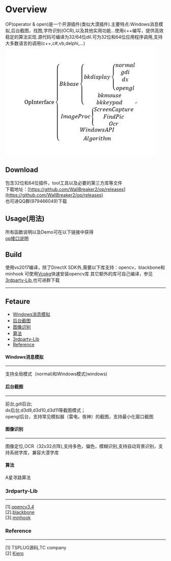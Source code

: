 Overview
===========
OP(operator & open)是一个开源插件(类似大漠插件).主要特点:Windows消息模拟,后台截图，找图,字符识别(OCR),以及其他实用功能...使用c++编写，提供高效稳定的算法实现.源代码可编译为32/64位dll.可为32位和64位应用程序调用,支持大多数语言的调用(c++,c#,vb,delphi,...)  
![struct](doc/struct.png "")  

## Download
包含32位和64位插件，tool工具以及必要的第三方库等文件  
下载地址：[https://github.com/WallBreaker2/op/releases](https://github.com/WallBreaker2/op/releases)  
也可进QQ群(979466049)下载

## Usage(用法)  
所有函数说明以及Demo可在以下链接中获得  
[op接口说明](https://github.com/WallBreaker2/op/blob/master/doc)  

## Build  
使用vs2017编译，除了DirectX SDK外,需要以下库支持：opencv，blackbone和minhook
可使用[Vcpkg](https://github.com/Microsoft/vcpkg.git)快速安装opencv库
其它额外的库可自己编译，参见[3rdparty-Lib](#3rdparty-Lib),也可进群下载
***
## Fetaure
* [Windows消息模拟](#Windows消息模拟)
* [后台截图](#后台截图)
* [图像识别](#图像识别)
* [算法](#算法)
* [3rdparty-Lib](#3rdparty-Lib)
* [Reference](#Reference)




#### Windows消息模拟
---
支持全局模式（normal)和Windows模式(windows)

#### 后台截图
---
前台,gdi后台;  
dx后台;d3d9,d3d10,d3d11等截图模式；  
opengl后台，支持常见模拟器（雷电，夜神）的截图，支持最小化窗口截图  
#### 图像识别
---
图像定位,OCR（32x32点阵),支持多色，偏色，模糊识别,支持自动背景识别，支持系统字库，兼容大漠字库  
#### 算法  
A星寻路算法

### 3rdparty-Lib  
---
[1].[opencv3.4](https://opencv.org/)  
[2].[blackbone](https://github.com/DarthTon/Blackbone.git)  
[3].[minhook](https://github.com/TsudaKageyu/minhook.git)  

### Reference
---
[1] TSPLUG源码,TC company  
[2] [Kiero](https://github.com/Rebzzel/kiero.git)  
